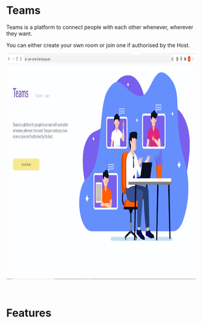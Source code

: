 <!-- # Teams-Clone
<h2>Teams</h2>
<p>Teams is a platform where people can connect from their comfort zones. You can create your own rooms or join one if authorised by the host.</P> -->

<h1>Teams</h2>

Teams is a platform to connect people with each other whenever, wherever they want.

You can either create your own room or join one if authorised by the Host.

<p align="center">
    <img height="600px" src="./public/assets/home.png">
</p>
<br>


# Features


